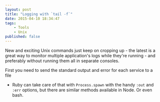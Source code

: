 ```yaml
---
layout: post
title: "Logging with `tail -f`"
date: 2015-04-10 18:34:47
tags:
    - Tools
    - Unix
published: false
---
```


New and exciting Unix commands just keep on cropping up - the latest is a great
way to monitor multiple application's logs while they're running - and
preferably without running them all in separate consoles.

First you need to send the standard output and error for each service to a file
- Ruby can take care of that with `Process.spawn` with the handy `:out` and
`:err` options, but there are similar methods available in Node. Or even bash.
